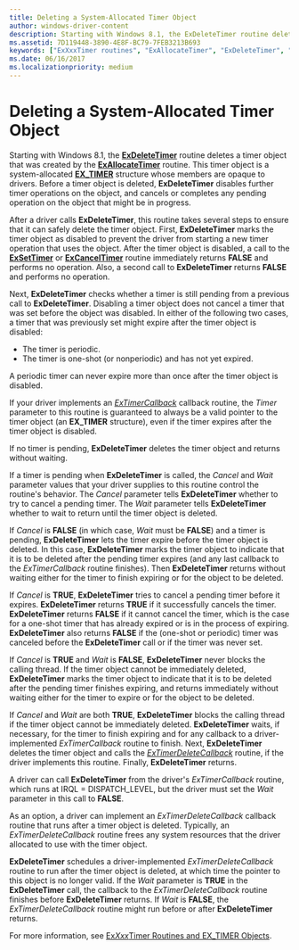 ```yaml
---
title: Deleting a System-Allocated Timer Object
author: windows-driver-content
description: Starting with Windows 8.1, the ExDeleteTimer routine deletes a timer object that was created by the ExAllocateTimer routine.
ms.assetid: 7D119448-3890-4E8F-BC79-7FEB3213B693
keywords: ["ExXxxTimer routines", "ExAllocateTimer", "ExDeleteTimer", "ExSetTimer", "ExCancelTimer", "ExTimerCallback", "ExTimerDeleteCallback", "EX_TIMER"]
ms.date: 06/16/2017
ms.localizationpriority: medium
---
```


# Deleting a System-Allocated Timer Object


Starting with Windows 8.1, the [**ExDeleteTimer**](https://msdn.microsoft.com/library/windows/hardware/dn265181) routine deletes a timer object that was created by the [**ExAllocateTimer**](https://msdn.microsoft.com/library/windows/hardware/dn265179) routine. This timer object is a system-allocated [**EX\_TIMER**](https://msdn.microsoft.com/library/windows/hardware/dn265199) structure whose members are opaque to drivers. Before a timer object is deleted, **ExDeleteTimer** disables further timer operations on the object, and cancels or completes any pending operation on the object that might be in progress.

After a driver calls **ExDeleteTimer**, this routine takes several steps to ensure that it can safely delete the timer object. First, **ExDeleteTimer** marks the timer object as disabled to prevent the driver from starting a new timer operation that uses the object. After the timer object is disabled, a call to the [**ExSetTimer**](https://msdn.microsoft.com/library/windows/hardware/dn265188) or [**ExCancelTimer**](https://msdn.microsoft.com/library/windows/hardware/dn265180) routine immediately returns **FALSE** and performs no operation. Also, a second call to **ExDeleteTimer** returns **FALSE** and performs no operation.

Next, **ExDeleteTimer** checks whether a timer is still pending from a previous call to **ExDeleteTimer**. Disabling a timer object does not cancel a timer that was set before the object was disabled. In either of the following two cases, a timer that was previously set might expire after the timer object is disabled:

-   The timer is periodic.
-   The timer is one-shot (or nonperiodic) and has not yet expired.

A periodic timer can never expire more than once after the timer object is disabled.

If your driver implements an [*ExTimerCallback*](https://msdn.microsoft.com/library/windows/hardware/dn265190) callback routine, the *Timer* parameter to this routine is guaranteed to always be a valid pointer to the timer object (an **EX\_TIMER** structure), even if the timer expires after the timer object is disabled.

If no timer is pending, **ExDeleteTimer** deletes the timer object and returns without waiting.

If a timer is pending when **ExDeleteTimer** is called, the *Cancel* and *Wait* parameter values that your driver supplies to this routine control the routine's behavior. The *Cancel* parameter tells **ExDeleteTimer** whether to try to cancel a pending timer. The *Wait* parameter tells **ExDeleteTimer** whether to wait to return until the timer object is deleted.

If *Cancel* is **FALSE** (in which case, *Wait* must be **FALSE**) and a timer is pending, **ExDeleteTimer** lets the timer expire before the timer object is deleted. In this case, **ExDeleteTimer** marks the timer object to indicate that it is to be deleted after the pending timer expires (and any last callback to the *ExTimerCallback* routine finishes). Then **ExDeleteTimer** returns without waiting either for the timer to finish expiring or for the object to be deleted.

If *Cancel* is **TRUE**, **ExDeleteTimer** tries to cancel a pending timer before it expires. **ExDeleteTimer** returns **TRUE** if it successfully cancels the timer. **ExDeleteTimer** returns **FALSE** if it cannot cancel the timer, which is the case for a one-shot timer that has already expired or is in the process of expiring. **ExDeleteTimer** also returns **FALSE** if the (one-shot or periodic) timer was canceled before the **ExDeleteTimer** call or if the timer was never set.

If *Cancel* is **TRUE** and *Wait* is **FALSE**, **ExDeleteTimer** never blocks the calling thread. If the timer object cannot be immediately deleted, **ExDeleteTimer** marks the timer object to indicate that it is to be deleted after the pending timer finishes expiring, and returns immediately without waiting either for the timer to expire or for the object to be deleted.

If *Cancel* and *Wait* are both **TRUE**, **ExDeleteTimer** blocks the calling thread if the timer object cannot be immediately deleted. **ExDeleteTimer** waits, if necessary, for the timer to finish expiring and for any callback to a driver-implemented *ExTimerCallback* routine to finish. Next, **ExDeleteTimer** deletes the timer object and calls the [*ExTimerDeleteCallback*](https://msdn.microsoft.com/library/windows/hardware/dn265192) routine, if the driver implements this routine. Finally, **ExDeleteTimer** returns.

A driver can call **ExDeleteTimer** from the driver's *ExTimerCallback* routine, which runs at IRQL = DISPATCH\_LEVEL, but the driver must set the *Wait* parameter in this call to **FALSE**.

As an option, a driver can implement an *ExTimerDeleteCallback* callback routine that runs after a timer object is deleted. Typically, an *ExTimerDeleteCallback* routine frees any system resources that the driver allocated to use with the timer object.

**ExDeleteTimer** schedules a driver-implemented *ExTimerDeleteCallback* routine to run after the timer object is deleted, at which time the pointer to this object is no longer valid. If the *Wait* parameter is **TRUE** in the **ExDeleteTimer** call, the callback to the *ExTimerDeleteCallback* routine finishes before **ExDeleteTimer** returns. If *Wait* is **FALSE**, the *ExTimerDeleteCallback* routine might run before or after **ExDeleteTimer** returns.

For more information, see [Ex*Xxx*Timer Routines and EX\_TIMER Objects](exxxxtimer-routines-and-ex-timer-objects.md).

 

 




